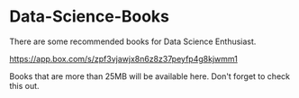 # Data-Science-Books
There are some recommended books for Data Science Enthusiast.



https://app.box.com/s/zpf3vjawjx8n6z8z37peyfp4g8kjwmm1

Books that are more than 25MB will be available here. Don't forget to check this out. 
